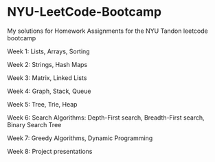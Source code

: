 # NYU-LeetCode-Bootcamp
My solutions for Homework Assignments for the NYU Tandon leetcode bootcamp

Week 1: Lists, Arrays, Sorting

Week 2: Strings, Hash Maps

Week 3: Matrix, Linked Lists

Week 4: Graph, Stack, Queue

Week 5: Tree, Trie, Heap 

Week 6: Search Algorithms: Depth-First search, Breadth-First search, Binary Search Tree 

Week 7: Greedy Algorithms, Dynamic Programming

Week 8: Project presentations
